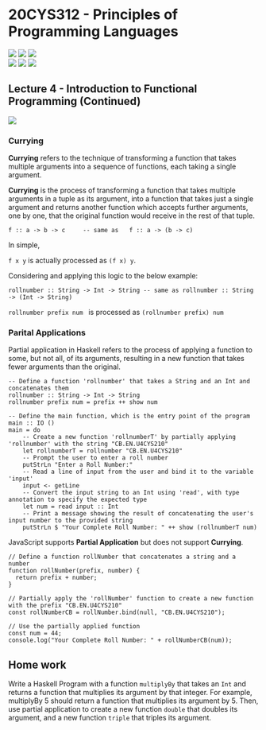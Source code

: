 # 20CYS312 - Principles of Programming Languages
![](https://img.shields.io/badge/Batch-21CYS-lightgreen) ![](https://img.shields.io/badge/UG-blue) ![](https://img.shields.io/badge/Subject-PPL-blue) <br/>
![](https://img.shields.io/badge/Lecture-2-orange) ![](https://img.shields.io/badge/Practical-3-orange) ![](https://img.shields.io/badge/Credits-3-orange)

## Lecture 4 - Introduction to Functional Programming (Continued)
![](https://img.shields.io/badge/-24th_Jan-orange)

### Currying
**Currying** refers to the technique of transforming a function that takes multiple arguments into a sequence of functions, each taking a single argument. 

**Currying** is the process of transforming a function that takes multiple arguments in a tuple as its argument, into a function that takes just a single argument and returns another function which accepts further arguments, one by one, that the original function would receive in the rest of that tuple.

```
f :: a -> b -> c     -- same as   f :: a -> (b -> c)
```

In simple,

``` f x y ``` is actually processed as ```(f x) y```.

Considering and applying this logic to the below example:

```
rollnumber :: String -> Int -> String -- same as rollnumber :: String -> (Int -> String)
```

```rollnumber prefix num ``` is processed as ``` (rollnumber prefix) num ```

### Parital Applications

Partial application in Haskell refers to the process of applying a function to some, but not all, of its arguments, resulting in a new function that takes fewer arguments than the original. 

```
-- Define a function 'rollnumber' that takes a String and an Int and concatenates them
rollnumber :: String -> Int -> String
rollnumber prefix num = prefix ++ show num

-- Define the main function, which is the entry point of the program
main :: IO ()
main = do
    -- Create a new function 'rollnumberT' by partially applying 'rollnumber' with the string "CB.EN.U4CYS210"
    let rollnumberT = rollnumber "CB.EN.U4CYS210"
    -- Prompt the user to enter a roll number
    putStrLn "Enter a Roll Number:"
    -- Read a line of input from the user and bind it to the variable 'input'
    input <- getLine
    -- Convert the input string to an Int using 'read', with type annotation to specify the expected type
    let num = read input :: Int
    -- Print a message showing the result of concatenating the user's input number to the provided string
    putStrLn $ "Your Complete Roll Number: " ++ show (rollnumberT num)
```

JavaScript supports **Partial Application** but does not support **Currying**.

```
// Define a function rollNumber that concatenates a string and a number
function rollNumber(prefix, number) {
  return prefix + number;
}

// Partially apply the 'rollNumber' function to create a new function with the prefix "CB.EN.U4CYS210"
const rollNumberCB = rollNumber.bind(null, "CB.EN.U4CYS210");

// Use the partially applied function
const num = 44;
console.log("Your Complete Roll Number: " + rollNumberCB(num));
```

## Home work

Write a Haskell Program with a function `multiplyBy` that takes an `Int` and returns a function that multiplies its argument by that integer. 
For example, multiplyBy 5 should return a function that multiplies its argument by 5. Then, use partial application to create a new function `double` that doubles its argument, and a new function `triple` that triples its argument.
